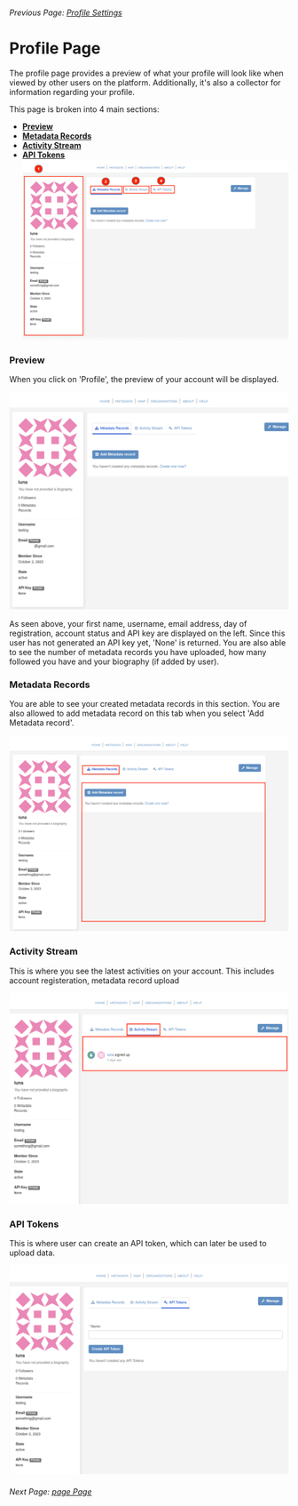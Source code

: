 ###### Previous Page: [Profile Settings](./profile_settings.md)

# Profile Page
The profile page provides a preview of what your profile will look like when viewed by other users on the platform. Additionally, it's also a collector for information regarding your profile. 

This page is broken into 4 main sections:

- **[Preview](#preview)**
- **[Metadata Records](#metadata-records)**
- **[Activity Stream](#activity-stream)**
- **[API Tokens](#api-tokens)**
![profile tabs](img/profile_tabs.png)
### Preview
When you click on 'Profile', the preview of your account will be displayed.

![profile preview](img/profile.png)

As seen above, your first name, username, email address, day of registration, account status and API key are displayed on the left. Since this user has not generated an API key yet, 'None' is returned. You are also able to see the number of metadata records you have uploaded, how many followed you have and your biography (if added by user).

### Metadata Records
You are able to see your created metadata records in this section. You are also allowed to add metadata record on this tab when you select 'Add Metadata record'.

![metadata record](img/metadata_records.png)

### Activity Stream
This is where you see the latest activities on your account. This includes account registeration, metadata record upload

![activity stream](img/activity_stream.png)

### API Tokens
This is where user can create an API token, which can later be used to upload data.

![api](img/api_token.png)


###### Next Page: [page Page](./#)

